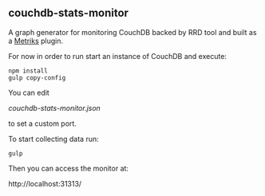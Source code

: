 couchdb-stats-monitor
---------------------

A graph generator for monitoring CouchDB backed by RRD tool and built as a [Metriks](https://github.com/kvz/metriks) plugin.

For now in order to run start an instance of CouchDB and execute:

```shell
npm install
gulp copy-config
```

You can edit

_couchdb-stats-monitor.json_

to set a custom port.

To start collecting data run:
```shell
gulp
```

Then you can access the monitor at:

http://localhost:31313/
